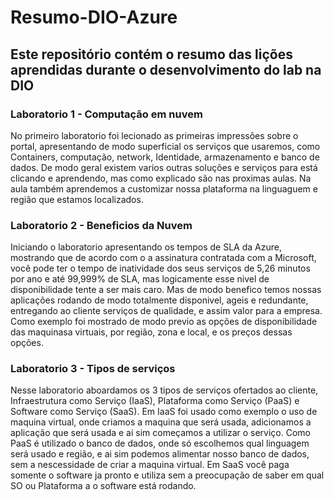 # Resumo-DIO-Azure
## Este repositório contém o resumo das lições aprendidas durante o desenvolvimento do lab na DIO


### Laboratorio 1 - Computação em nuvem

  No primeiro laboratorio foi lecionado as primeiras impressões sobre o portal, apresentando de modo superficial os serviços que usaremos, como Containers, computação, network, Identidade, armazenamento e banco de dados. De modo geral existem varios outras soluções e serviços para está clicando e aprendendo, mas como explicado são nas proximas aulas. Na aula também aprendemos a customizar nossa plataforma na linguaguem e região que estamos localizados. 

  
### Laboratorio 2 - Beneficios da Nuvem

  Iniciando o laboratorio apresentando os tempos de SLA da Azure, mostrando que de acordo com o a assinatura contratada com a Microsoft, você pode ter o tempo de inatividade dos seus serviços de 5,26 minutos por ano e até 99,999% de SLA, mas logicamente esse nivel de disponibilidade tente a ser mais caro. Mas de modo benefico temos nossas aplicações rodando de modo totalmente disponivel, ageis e redundante, entregando ao cliente serviços de qualidade, e assim valor para a empresa. Como exemplo foi mostrado de modo previo as opções de disponibilidade das maquinasa virtuais, por região, zona e local, e os preços dessas opções.


### Laboratorio 3 - Tipos de serviços

  Nesse laboratorio aboardamos os 3 tipos de serviços ofertados ao cliente, Infraestrutura como Serviço (IaaS), Plataforma como Serviço (PaaS) e Software como Serviço (SaaS). Em IaaS foi usado como exemplo o uso de maquina virtual, onde criamos a maquina que será usada, adicionamos a aplicação que será usada e ai sim começamos a utilizar o serviço. Como PaaS é utilizado o banco de dados, onde só escolhemos qual linguagem será usado e região, e ai sim podemos alimentar nosso banco de dados, sem a nescessidade de criar a maquina virtual. Em SaaS você paga somente o software ja pronto e utiliza sem a preocupação de saber em qual SO ou Plataforma a o software está rodando. 
